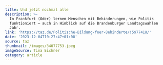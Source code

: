 ```yaml
---
title: Und jetzt nochmal alle
description: >-
  In Frankfurt (Oder) lernen Menschen mit Behinderungen, wie Politik
  funktioniert – auch in Hinblick auf die Brandenburger Landtagswahlen kommendes
  Jahr.
link: 'https://taz.de/Politische-Bildung-fuer-Behinderte/!5977418/'
date: '2023-12-04T10:27:47+01:00'
source: taz
thumbnail: /images/34077753.jpeg
imageSource: Tina Eichner
category: article
---
```


